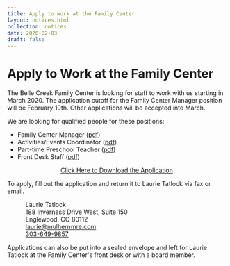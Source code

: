 ```yaml
---
title: Apply to work at the Family Center
layout: notices.html
collection: notices
date: 2020-02-03
draft: false
---
```


# Apply to Work at the Family Center

The Belle Creek Family Center is looking for staff to work with us starting in March 2020. The application cutoff for the Family Center Manager position will be February 19th. Other applications will be accepted into March.

We are looking for qualified people for these positions:
* Family Center Manager (<a href="/assets/2020/apply/BelleCreek_FamilyCenterManager.pdf" target="manager">pdf</a>)
* Activities/Events Coordinator (<a href="/assets/2020/apply/BelleCreek_ActivitiesEventsCoordinator.pdf" target="coordinator">pdf</a>)
* Part-time Preschool Teacher (<a href="/assets/2020/apply/BelleCreek_ParttimePreschoolTeacher.pdf" target="preschool">pdf</a>)
* Front Desk Staff (<a href="/assets/2020/apply/BelleCreek_FrontDesk.pdf" target="desk">pdf</a>)

<p style="text-align: center">
    <a href="/assets/2020/apply/Application_for_Employment.pdf" target="application" class="btn btn-success" style="margin: 0 auto;">
    Click Here to Download the Application
    </a>
</p>

To apply, fill out the application and return it to Laurie Tatlock via fax or email.
<p style="margin-left: 3em;">
    Laurie Tatlock
    <br>188 Inverness Drive West, Suite 150
    <br>Englewood, CO  80112
    <br><a href="mailto:laurie@mulhernmre.com" target="email">laurie@mulhernmre.com</a>
    <br><a href="tel:+13036499857" target="phone">303-649-9857</a>
</p>

Applications can also be put into a sealed envelope and left for Laurie Tatlock at the Family Center's front desk or with a board member.
